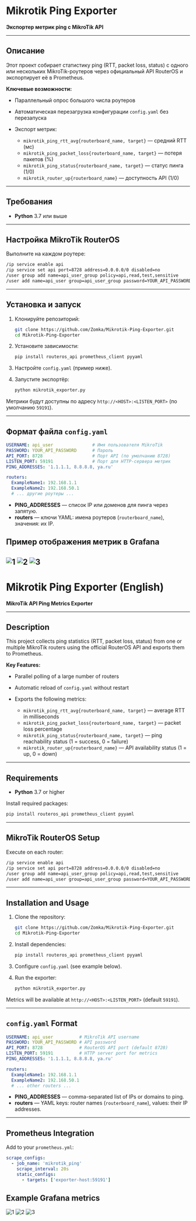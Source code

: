 # Mikrotik Ping Exporter

**Экспортер метрик ping с MikroTik API**

---

## Описание

Этот проект собирает статистику ping (RTT, packet loss, status) с одного или нескольких MikroTik-роутеров через официальный API RouterOS и экспортирует её в Prometheus.

**Ключевые возможности:**

* Параллельный опрос большого числа роутеров
* Автоматическая перезагрузка конфигурации `config.yaml` без перезапуска
* Экспорт метрик:

  * `mikrotik_ping_rtt_avg{routerboard_name, target}` — средний RTT (мс)
  * `mikrotik_ping_packet_loss{routerboard_name, target}` — потеря пакетов (%)
  * `mikrotik_ping_status{routerboard_name, target}` — статус пинга (1/0)
  * `mikrotik_router_up{routerboard_name}` — доступность API (1/0)

---

## Требования

* **Python** 3.7 или выше

---

## Настройка MikroTik RouterOS

Выполните на каждом роутере:

```bash
/ip service enable api
/ip service set api port=8728 address=0.0.0.0/0 disabled=no
/user group add name=api_user_group policy=api,read,test,sensitive
/user add name=api_user group=api_user_group password=YOUR_API_PASSWORD
```

---

## Установка и запуск

1. Клонируйте репозиторий:

   ```bash
   git clone https://github.com/Zomka/Mikrotik-Ping-Exporter.git
   cd Mikrotik-Ping-Exporter
   ```
2. Установите зависимости:

   ```bash
   pip install routeros_api prometheus_client pyyaml
   ```
3. Настройте `config.yaml` (пример ниже).
4. Запустите экспортёр:

   ```bash
   python mikrotik_exporter.py
   ```

Метрики будут доступны по адресу `http://<HOST>:<LISTEN_PORT>` (по умолчанию `59191`).

---

## Формат файла `config.yaml`

```yaml
USERNAME: api_user               # Имя пользователя MikroTik
PASSWORD: YOUR_API_PASSWORD      # Пароль
API_PORT: 8728                   # Порт API (по умолчанию 8728)
LISTEN_PORT: 59191               # Порт для HTTP-сервера метрик
PING_ADDRESSES: '1.1.1.1, 8.8.8.8, ya.ru'

routers:
  ExampleName1: 192.168.1.1
  ExampleName2: 192.168.50.1
  # ... другие роутеры ...
```

* **PING\_ADDRESSES** — список IP или доменов для пинга через запятую.
* **routers** — ключи YAML: имена роутеров (`routerboard_name`), значения: их IP.
## Пример отображения метрик в Grafana
![1](https://github.com/user-attachments/assets/c940d67a-cdbe-4d9b-94cf-89b70a89cb4e)
![2](https://github.com/user-attachments/assets/d9304152-993a-4124-8b70-b8167aa55980)
![3](https://github.com/user-attachments/assets/eb6c2999-5c16-49d1-9236-12b9e9b581e8)
---

# Mikrotik Ping Exporter (English)

**MikroTik API Ping Metrics Exporter**

---

## Description

This project collects ping statistics (RTT, packet loss, status) from one or multiple MikroTik routers using the official RouterOS API and exports them to Prometheus.

**Key Features:**

* Parallel polling of a large number of routers
* Automatic reload of `config.yaml` without restart
* Exports the following metrics:

  * `mikrotik_ping_rtt_avg{routerboard_name, target}` — average RTT in milliseconds
  * `mikrotik_ping_packet_loss{routerboard_name, target}` — packet loss percentage
  * `mikrotik_ping_status{routerboard_name, target}` — ping reachability status (1 = success, 0 = failure)
  * `mikrotik_router_up{routerboard_name}` — API availability status (1 = up, 0 = down)

---

## Requirements

* **Python** 3.7 or higher

Install required packages:

```bash
pip install routeros_api prometheus_client pyyaml
```

---

## MikroTik RouterOS Setup

Execute on each router:

```bash
/ip service enable api
/ip service set api port=8728 address=0.0.0.0/0 disabled=no
/user group add name=api_user_group policy=api,read,test,sensitive
/user add name=api_user group=api_user_group password=YOUR_API_PASSWORD
```

---

## Installation and Usage

1. Clone the repository:

   ```bash
   git clone https://github.com/Zomka/Mikrotik-Ping-Exporter.git
   cd Mikrotik-Ping-Exporter
   ```
2. Install dependencies:

   ```bash
   pip install routeros_api prometheus_client pyyaml
   ```
3. Configure `config.yaml` (see example below).
4. Run the exporter:

   ```bash
   python mikrotik_exporter.py
   ```

Metrics will be available at `http://<HOST>:<LISTEN_PORT>` (default `59191`).

---

## `config.yaml` Format

```yaml
USERNAME: api_user          # MikroTik API username
PASSWORD: YOUR_API_PASSWORD # API password
API_PORT: 8728              # RouterOS API port (default 8728)
LISTEN_PORT: 59191          # HTTP server port for metrics
PING_ADDRESSES: '1.1.1.1, 8.8.8.8, ya.ru'

routers:
  ExampleName1: 192.168.1.1
  ExampleName2: 192.168.50.1
  # ... other routers ...
```

* **PING\_ADDRESSES** — comma-separated list of IPs or domains to ping.
* **routers** — YAML keys: router names (`routerboard_name`), values: their IP addresses.

---

## Prometheus Integration

Add to your `prometheus.yml`:

```yaml
scrape_configs:
  - job_name: 'mikrotik_ping'
    scrape_interval: 20s
    static_configs:
      - targets: ['exporter-host:59191']
```

## Example Grafana metrics
![1](https://github.com/user-attachments/assets/c940d67a-cdbe-4d9b-94cf-89b70a89cb4e)
![2](https://github.com/user-attachments/assets/d9304152-993a-4124-8b70-b8167aa55980)
![3](https://github.com/user-attachments/assets/eb6c2999-5c16-49d1-9236-12b9e9b581e8)
